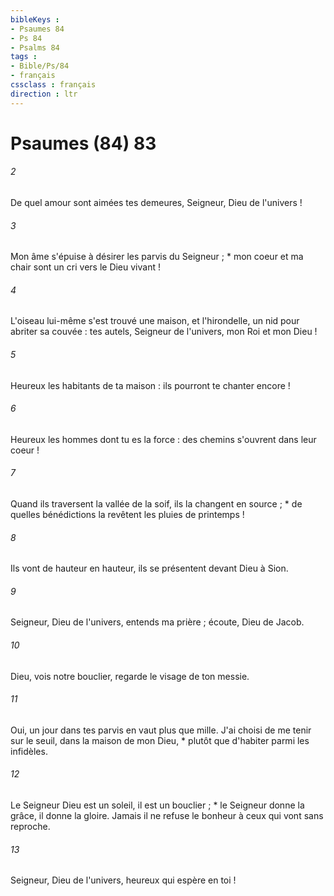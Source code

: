 ```yaml
---
bibleKeys : 
- Psaumes 84
- Ps 84
- Psalms 84
tags : 
- Bible/Ps/84
- français
cssclass : français
direction : ltr
---
```


# Psaumes (84) 83

###### 2
De quel amour sont aimées tes demeures, Seigneur, Dieu de l'univers !
###### 3
Mon âme s'épuise à désirer les parvis du Seigneur ; * mon coeur et ma chair sont un cri vers le Dieu vivant !
###### 4
L'oiseau lui-même s'est trouvé une maison, et l'hirondelle, un nid pour abriter sa couvée : tes autels, Seigneur de l'univers, mon Roi et mon Dieu !
###### 5
Heureux les habitants de ta maison : ils pourront te chanter encore !
###### 6
Heureux les hommes dont tu es la force : des chemins s'ouvrent dans leur coeur !
###### 7
Quand ils traversent la vallée de la soif, ils la changent en source ; * de quelles bénédictions la revêtent les pluies de printemps !
###### 8
Ils vont de hauteur en hauteur, ils se présentent devant Dieu à Sion.
###### 9
Seigneur, Dieu de l'univers, entends ma prière ; écoute, Dieu de Jacob.
###### 10
Dieu, vois notre bouclier, regarde le visage de ton messie.
###### 11
Oui, un jour dans tes parvis en vaut plus que mille. J'ai choisi de me tenir sur le seuil, dans la maison de mon Dieu, * plutôt que d'habiter parmi les infidèles.
###### 12
Le Seigneur Dieu est un soleil, il est un bouclier ; * le Seigneur donne la grâce, il donne la gloire. Jamais il ne refuse le bonheur à ceux qui vont sans reproche.
###### 13
Seigneur, Dieu de l'univers, heureux qui espère en toi !
